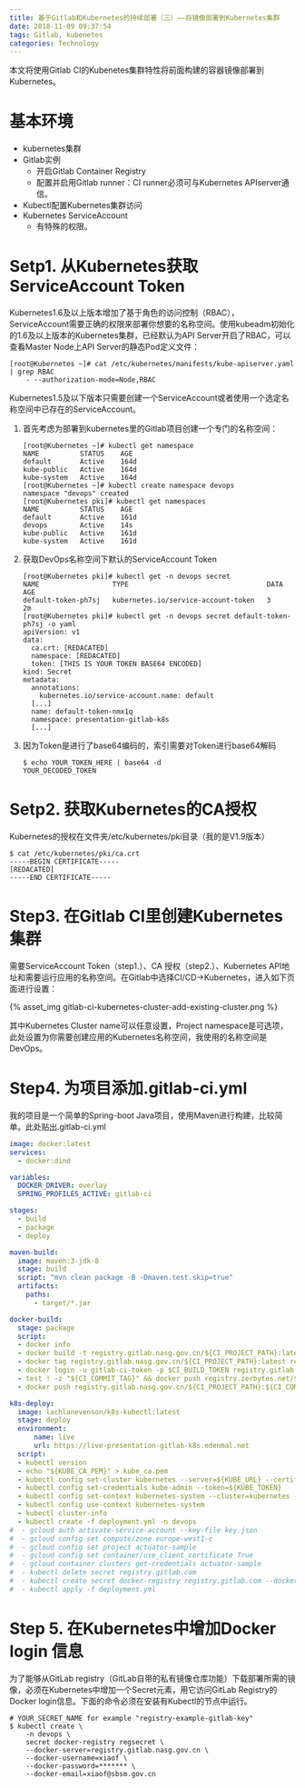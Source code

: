 ```yaml
---
title: 基于Gitlab和Kubernetes的持续部署（三）——将镜像部署到Kubernetes集群
date: 2018-11-09 09:37:54
tags: Gitlab, kubenetes
categories: Technology
---
```


本文将使用Gitlab CI的Kubenetes集群特性将前面构建的容器镜像部署到Kubernetes。

#  基本环境

- kubernetes集群
- Gitlab实例
  - 开启Gitlab Container Registry
  - 配置并启用Gitlab runner：CI runner必须可与Kubernetes APIserver通信。
- Kubectl配置Kubernetes集群访问
- Kubernetes ServiceAccount
  - 有特殊的权限。

# Setp1. 从Kubernetes获取ServiceAccount Token

Kubernetes1.6及以上版本增加了基于角色的访问控制（RBAC），ServiceAccount需要正确的权限来部署你想要的名称空间。使用kubeadm初始化的1.6及以上版本的Kubernetes集群，已经默认为API Server开启了RBAC，可以查看Master Node上API Server的静态Pod定义文件：

```shell
[root@Kubernetes ~]# cat /etc/kubernetes/manifests/kube-apiserver.yaml | grep RBAC
    - --authorization-mode=Node,RBAC
```

Kubernetes1.5及以下版本只需要创建一个ServiceAccount或者使用一个选定名称空间中已存在的ServiceAccount。

1. 首先考虑为部署到kubernetes里的Gitlab项目创建一个专门的名称空间：

   ```shell
   [root@Kubernetes ~]# kubectl get namespace
   NAME          STATUS    AGE
   default       Active    164d
   kube-public   Active    164d
   kube-system   Active    164d
   [root@Kubernetes ~]# kubectl create namespace devops
   namespace "devops" created
   [root@Kubernetes pki]# kubectl get namespaces
   NAME          STATUS    AGE
   default       Active    161d
   devops        Active    14s
   kube-public   Active    161d
   kube-system   Active    161d
   ```

2. 获取DevOps名称空间下默认的ServiceAccount Token

   ```shell
   [root@Kubernetes pki]# kubectl get -n devops secret
   NAME                  TYPE                                  DATA      AGE
   default-token-ph7sj   kubernetes.io/service-account-token   3         2m
   [root@Kubernetes pki]# kubectl get -n devops secret default-token-ph7sj -o yaml
   apiVersion: v1
   data:
     ca.crt: [REDACATED]
     namespace: [REDACATED]
     token: [THIS IS YOUR TOKEN BASE64 ENCODED]
   kind: Secret
   metadata:
     annotations:
       kubernetes.io/service-account.name: default
     [...]
     name: default-token-nmx1q
     namespace: presentation-gitlab-k8s
     [...]
   ```

3. 因为Token是进行了base64编码的，索引需要对Token进行base64解码

   ```shell
   $ echo YOUR_TOKEN_HERE | base64 -d
   YOUR_DECODED_TOKEN
   ```

# Setp2. 获取Kubernetes的CA授权

Kubernetes的授权在文件夹/etc/kubernetes/pki目录（我的是V1.9版本）

```shell
$ cat /etc/kubernetes/pki/ca.crt
-----BEGIN CERTIFICATE-----
[REDACATED]
-----END CERTIFICATE-----
```

# Step3. 在Gitlab CI里创建Kubernetes集群

需要ServiceAccount Token（step1.）、CA 授权（step2.）、Kubernetes API地址和需要运行应用的名称空间。在Gitlab中选择CI/CD->Kubernetes，进入如下页面进行设置：

{% asset_img gitlab-ci-kubernetes-cluster-add-existing-cluster.png %}

其中Kubernetes Cluster name可以任意设置，Project namespace是可选项，此处设置为你需要创建应用的Kubernetes名称空间，我使用的名称空间是DevOps。

# Step4. 为项目添加.gitlab-ci.yml

我的项目是一个简单的Spring-boot Java项目，使用Maven进行构建，比较简单。此处贴出.gitlab-ci.yml

```yaml
image: docker:latest
services:
  - docker:dind

variables:
  DOCKER_DRIVER: overlay
  SPRING_PROFILES_ACTIVE: gitlab-ci

stages:
  - build
  - package
  - deploy

maven-build:
  image: maven:3-jdk-8
  stage: build
  script: "mvn clean package -B -Dmaven.test.skip=true"
  artifacts:
    paths:
      - target/*.jar

docker-build:
  stage: package
  script:
  - docker info
  - docker build -t registry.gitlab.nasg.gov.cn/${CI_PROJECT_PATH}:latest .
  - docker tag registry.gitlab.nasg.gov.cn/${CI_PROJECT_PATH}:latest registry.gitlab.nasg.gov.cn/${CI_PROJECT_PATH}:${CI_COMMIT_REF_NAME}
  - docker login -u gitlab-ci-token -p $CI_BUILD_TOKEN registry.gitlab.nasg.gov.cn
  - test ! -z "${CI_COMMIT_TAG}" && docker push registry.zerbytes.net/${CI_PROJECT_PATH}:latest
  - docker push registry.gitlab.nasg.gov.cn/${CI_PROJECT_PATH}:${CI_COMMIT_REF_NAME}

k8s-deploy:
  image: lachlanevenson/k8s-kubectl:latest
  stage: deploy
  environment:
      name: live
      url: https://live-presentation-gitlab-k8s.edenmal.net
  script:
  - kubectl version
  - echo "${KUBE_CA_PEM}" > kube_ca.pem
  - kubectl config set-cluster kubernetes --server=${KUBE_URL} --certificate-authority=kube_ca.pem
  - kubectl config set-credentials kube-admin --token=${KUBE_TOKEN}
  - kubectl config set-context kubernetes-system --cluster=kubernetes --user=kube-admin
  - kubectl config use-context kubernetes-system
  - kubectl cluster-info
  - kubectl create -f deployment.yml -n devops
#  - gcloud auth activate-service-account --key-file key.json
#  - gcloud config set compute/zone europe-west1-c
#  - gcloud config set project actuator-sample
#  - gcloud config set container/use_client_certificate True
#  - gcloud container clusters get-credentials actuator-sample
#  - kubectl delete secret registry.gitlab.com
#  - kubectl create secret docker-registry registry.gitlab.com --docker-server=https://registry.gitlab.com --docker-username=marcolenzo --docker-password=$REGISTRY_PASSWD --docker-email=lenzo.marco@gmail.com
#  - kubectl apply -f deployment.yml
```

# Step 5. 在Kubernetes中增加Docker login 信息

为了能够从GitLab registry（GitLab自带的私有镜像仓库功能）下载部署所需的镜像，必须在Kubernetes中增加一个Secret元素，用它访问GitLab Registry的Docker login信息。下面的命令必须在安装有Kubectl的节点中运行。

```shell
# YOUR_SECRET_NAME for example "registry-example-gitlab-key"
$ kubectl create \
    -n devops \
    secret docker-registry regsecret \
    --docker-server=registry.gitlab.nasg.gov.cn \
    --docker-username=xiaof \
    --docker-password=******* \
    --docker-email=xiaof@sbsm.gov.cn
```

